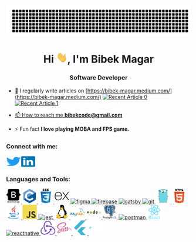
![gitartwork](artworkUpdate.svg)


<h1 align="center">Hi <img src="https://raw.githubusercontent.com/basnetsoyuj/basnetsoyuj/master/assets/images/wave.gif" width="30px" height="30px"/>, I'm Bibek Magar</h1>
<h3 align="center">Software Developer</h3>

<!-- 

<p align="left"> <img src="https://komarev.com/ghpvc/?username=bibek-magar&label=Profile%20views&color=0e75b6&style=flat" alt="bibek-magar" /> </p>

<p align="left"> <a href="https://github.com/ryo-ma/github-profile-trophy"><img src="https://github-profile-trophy.vercel.app/?username=bibek-magar" alt="bibek-magar" /></a> </p>

<p align="left"> <a href="https://twitter.com/_bibek_ma" target="blank"><img src="https://img.shields.io/twitter/follow/_bibek_ma?logo=twitter&style=for-the-badge" alt="_bibek_ma" /></a>   </p>

-->

- 📝 I regularly write articles on [https://bibek-magar.medium.com/](https://bibek-magar.medium.com/)
<a target="_blank" href="https://github-readme-medium-recent-article.vercel.app/medium/@bibek-magar/0"><img src="https://github-readme-medium-recent-article.vercel.app/medium/@bibek-magar/0" alt="Recent Article 0"> 
<a target="_blank" href="https://github-readme-medium-recent-article.vercel.app/medium/@bibek-magar/1"><img src="https://github-readme-medium-recent-article.vercel.app/medium/@bibek-magar/1" alt="Recent Article 1"> 
> 


- 📫 How to reach me **bibekcode@gmail.com**

- ⚡ Fun fact **I love playing MOBA and FPS game.**

<h3 align="left">Connect with me:</h3>
<p style="display:flex" align="left">
<a href="https://twitter.com/_bibek_ma" target="blank"><img align="center" src="https://github.com/devicons/devicon/blob/master/icons/twitter/twitter-original.svg" alt="_bibek_ma" height="30" width="40" /></a>
 <a href="https://www.linkedin.com/in/bibekmagar/" target="blank">
   <img align="center" src="https://github.com/devicons/devicon/blob/master/icons/linkedin/linkedin-original.svg" alt="_bibek_ma" height="30" width="40" />
</a>
</p>



<h3 align="left">Languages and Tools:</h3>
<p align="left"> <a href="https://getbootstrap.com" target="_blank"> 
<img src="https://raw.githubusercontent.com/devicons/devicon/master/icons/bootstrap/bootstrap-plain-wordmark.svg" alt="bootstrap" width="40" height="40"/> </a> <a href="https://www.cprogramming.com/" target="_blank"> 
<img src="https://raw.githubusercontent.com/devicons/devicon/master/icons/c/c-original.svg" alt="c" width="40" height="40"/> </a> 
<a href="https://www.w3schools.com/css/" target="_blank"> <img src="https://raw.githubusercontent.com/devicons/devicon/master/icons/css3/css3-original-wordmark.svg" alt="css3" width="40" height="40"/> </a> <a href="https://expressjs.com" target="_blank"> 
<img src="https://github.com/devicons/devicon/blob/master/icons/express/express-original.svg" alt="express" width="40" height="40"/> </a> 
<a href="https://www.figma.com/" target="_blank"> <img src="https://www.vectorlogo.zone/logos/figma/figma-icon.svg" alt="figma" width="40" height="40"/> </a> 
<a href="https://firebase.google.com/" target="_blank"> <img src="https://www.vectorlogo.zone/logos/firebase/firebase-icon.svg" alt="firebase" width="40" height="40"/> </a> 
<a href="https://www.gatsbyjs.com/" target="_blank"> <img src="https://www.vectorlogo.zone/logos/gatsbyjs/gatsbyjs-icon.svg" alt="gatsby" width="40" height="40"/> </a> <a href="https://git-scm.com/" target="_blank"> <img src="https://www.vectorlogo.zone/logos/git-scm/git-scm-icon.svg" alt="git" width="40" height="40"/> </a> 
<a href="https://golang.org" target="_blank"> <img src="https://raw.githubusercontent.com/devicons/devicon/master/icons/go/go-original.svg" alt="go" width="40" height="40"/> </a> <a href="https://www.w3.org/html/" target="_blank"> 
<img src="https://raw.githubusercontent.com/devicons/devicon/master/icons/html5/html5-original-wordmark.svg" alt="html5" width="40" height="40"/> </a> <a href="https://www.java.com" target="_blank"> <img src="https://raw.githubusercontent.com/devicons/devicon/master/icons/java/java-original.svg" alt="java" width="40" height="40"/> </a> <a href="https://developer.mozilla.org/en-US/docs/Web/JavaScript" target="_blank"> 
<img src="https://raw.githubusercontent.com/devicons/devicon/master/icons/javascript/javascript-original.svg" alt="javascript" width="40" height="40"/> </a> <a href="https://jestjs.io" target="_blank"> <img src="https://www.vectorlogo.zone/logos/jestjsio/jestjsio-icon.svg" alt="jest" width="40" height="40"/> </a> <a href="https://www.linux.org/" target="_blank"> 
<img src="https://raw.githubusercontent.com/devicons/devicon/master/icons/linux/linux-original.svg" alt="linux" width="40" height="40"/> </a> <a href="https://www.mysql.com/" target="_blank"> <img src="https://raw.githubusercontent.com/devicons/devicon/master/icons/mysql/mysql-original-wordmark.svg" alt="mysql" width="40" height="40"/> </a> <a href="https://nodejs.org" target="_blank"> 
<img src="https://raw.githubusercontent.com/devicons/devicon/master/icons/nodejs/nodejs-original-wordmark.svg" alt="nodejs" width="40" height="40"/> </a> <a href="https://www.postgresql.org" target="_blank"> <img src="https://raw.githubusercontent.com/devicons/devicon/master/icons/postgresql/postgresql-original-wordmark.svg" alt="postgresql" width="40" height="40"/> </a> 
<a href="https://postman.com" target="_blank"> <img src="https://www.vectorlogo.zone/logos/getpostman/getpostman-icon.svg" alt="postman" width="40" height="40"/> </a> <a href="https://reactjs.org/" target="_blank"> 
<img src="https://raw.githubusercontent.com/devicons/devicon/master/icons/react/react-original-wordmark.svg" alt="react" width="40" height="40"/> </a> 
<a href="https://reactnative.dev/" target="_blank"> <img src="https://reactnative.dev/img/header_logo.svg" alt="reactnative" width="40" height="40"/> </a> <a href="https://redux.js.org" target="_blank"> <img src="https://raw.githubusercontent.com/devicons/devicon/master/icons/redux/redux-original.svg" alt="redux" width="40" height="40"/> </a> <a href="https://sass-lang.com" target="_blank"> <img src="https://raw.githubusercontent.com/devicons/devicon/master/icons/sass/sass-original.svg" alt="sass" width="40" height="40"/> </a> <a href="https://www.typescriptlang.org/" target="_blank"> <img src="https://github.com/devicons/devicon/blob/master/icons/flutter/flutter-plain.svg" alt="typescript" width="40" height="40"/> </a> 
<a href="https://www.typescriptlang.org/" target="_blank"> <img src="https://github.com/devicons/devicon/blob/master/icons/tailwindcss/tailwindcss-original-wordmark.svg" width="40" height="40"/> </a> 
</p>


<!-- 
<p><img align="left" src="https://github-readme-stats.vercel.app/api/top-langs?username=bibek-magar&show_icons=true&locale=en&layout=compact" alt="bibek-magar" /></p>

<p>&nbsp;<img align="center" src="https://github-readme-stats.vercel.app/api?username=bibek-magar&show_icons=true&locale=en" alt="bibek-magar" /></p>

<p><img align="center" src="https://github-readme-streak-stats.herokuapp.com/?user=bibek-magar&" alt="bibek-magar" /></p>

-->
